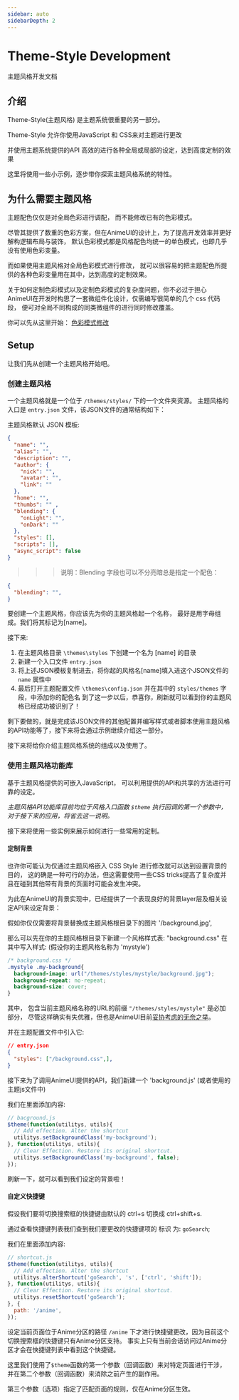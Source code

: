 ```yaml
---
sidebar: auto
sidebarDepth: 2
---
```


# Theme-Style Development

主题风格开发文档

## 介绍

Theme-Style(主题风格) 是主题系统很重要的另一部分。

Theme-Style 允许你使用JavaScript 和 CSS来对主题进行更改

并使用主题系统提供的API 高效的进行各种全局或局部的设定，达到高度定制的效果

这里将使用一些小示例，逐步带你探索主题风格系统的特性。


## 为什么需要主题风格

主题配色仅仅是对全局色彩进行调配，
而不能修改已有的色彩模式。

尽管其提供了数重的色彩方案，但在AnimeUI的设计上，为了提高开发效率并更好解构逻辑布局与装饰，
默认色彩模式都是风格配色均统一的单色模式，也即几乎没有使用色彩变量。

而如果使用主题风格对全局色彩模式进行修改，
就可以很容易的把主题配色所提供的各种色彩变量用在其中，达到高度的定制效果。

关于如何定制色彩模式以及定制色彩模式的复杂度问题，你不必过于担心
AnimeUI在开发时构思了一套微组件化设计，仅需编写很简单的几个 css 代码段，
便可对全局不同构成的同类微组件的进行同时修改覆盖。

你可以先从这里开始：
[色彩模式修改]()


## Setup

让我们先从创建一个主题风格开始吧。

### 创建主题风格

一个主题风格就是一个位于 `/themes/styles/` 下的一个文件夹资源。
主题风格的入口是 `entry.json` 文件，该JSON文件的通常结构如下：

主题风格默认 JSON 模板:
```json
{
  "name": "",
  "alias": "",
  "description": "",
  "author": {
    "nick": "",
    "avatar": "",
    "link": ""
  },
  "home": "",
  "thumbs": "" ,
  "blending": {
    "onLight": "",
    "onDark": ""
  },
  "styles": [],
  "scripts": [],
  "async_script": false
}
```

>>> 说明：Blending 字段也可以不分亮暗总是指定一个配色：
```json
{
  "blending": "",
}
```


要创建一个主题风格，你应该先为你的主题风格起一个名称，
最好是用字母组成。我们将其标记为\[name]。

接下来:
1. 在主题风格目录 `\themes\styles` 下创建一个名为 \[name] 的目录
2. 新建一个入口文件 `entry.json`
3. 将上述JSON模板复制进去，将你起的风格名\[name]填入进这个JSON文件的 `name` 属性中
4. 最后打开主题配置文件 `\themes\config.json` 并在其中的 `styles/themes` 字段，中添加你的配色名
到了这一步以后，恭喜你，刷新就可以看到你的主题风格已经成功被识别了！ 

剩下要做的，就是完成该JSON文件的其他配置并编写样式或者脚本使用主题风格的API功能等了，接下来将会通过示例继续介绍这一部分。

接下来将给你介绍主题风格系统的组成以及使用了。


### 使用主题风格功能库

基于主题风格提供的可嵌入JavaScript，
可以利用提供的API和共享的方法进行可靠的设定。

*主题风格API功能库目前均位于风格入口函数 `$theme` 执行回调的第一个参数中，对于接下来的应用，将省去这一说明。*

接下来将使用一些实例来展示如何进行一些常用的定制。

#### 定制背景

也许你可能认为仅通过主题风格嵌入 CSS Style 进行修改就可以达到设置背景的目的，
这的确是一种可行的办法，但这需要使用一些CSS tricks提高了复杂度并且在碰到其他带有背景的页面时可能会发生冲突。

为此在AnimeUI的背景实现中，已经提供了一个表现良好的背景layer层及相关设定API来设定背景：

假如你仅仅需要将背景替换成主题风格根目录下的图片 '/background.jpg',

那么可以先在你的主题风格根目录下新建一个风格样式表: "background.css" 
在其中写入样式: (假设你的主题风格名称为 'mystyle')
```css
/* background.css */
.mystyle .my-background{
  background-image: url("/themes/styles/mystyle/background.jpg");
  background-repeat: no-repeat;
  background-size: cover;
}
```

其中， 包含当前主题风格名称的URL的前缀 `"/themes/styles/mystyle"` 是必加部分，
尽管这样确实有失优雅，但也是AnimeUI目前[妥协考虑的无奈之举](/theme-dev/style/features)。

并在主题配置文件中引入它:
```json
// entry.json
{
  "styles": ["/background.css",],
}
```


接下来为了调用AnimeUI提供的API，我们新建一个 'background.js' (或者使用的主题js文件中)

我们在里面添加内容:

```js
// bacground.js
$theme(function(utilitys, utils){
  // Add effection. Alter the shortcut
  utilitys.setBackgroundClass('my-background');
}, function(utilitys, utils){
  // Clear Effection. Restore its original shortcut.
  utilitys.setBackgroundClass('my-background', false);
});
```

刷新一下，就可以看到我们设定的背景啦！


#### 自定义快捷键

假设我们要将切换搜索框的快捷键由默认的 ctrl+s 切换成 ctrl+shift+s.

通过查看快捷键列表我们查到我们要更改的快捷键项的 标识 为: `goSearch`;

我们在里面添加内容:
```js
// shortcut.js
$theme(function(utilitys, utils){
  // Add effection. Alter the shortcut
  utilitys.alterShortcut('goSearch', 's', ['ctrl', 'shift']);
}, function(utilitys, utils){
  // Clear Effection. Restore its original shortcut.
  utilitys.resetShortcut('goSearch');
}, {
  path: '/anime',
});
```

设定当前页面位于Anime分区的路径 `/anime` 下才进行快捷键更改，因为目前这个切换搜索框的快捷键只有Anime分区支持。
事实上只有当前会话访问过Anime分区才会在快捷键列表中看到这个快捷键。

这里我们使用了`$theme`函数的第一个参数（回调函数）来对特定页面进行干涉，
并在第二个参数（回调函数）来消除之前产生的副作用。

第三个参数（选项）指定了匹配页面的规则，仅在Anime分区生效。




